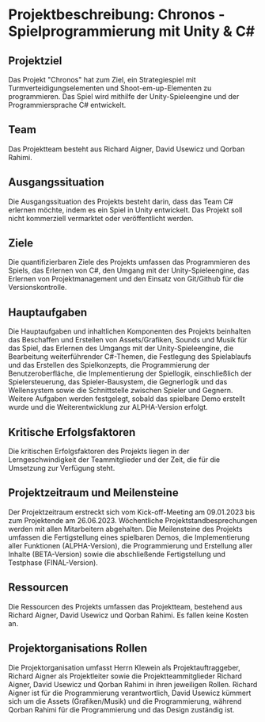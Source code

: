 # Projektbeschreibung: Chronos - Spielprogrammierung mit Unity & C#

## Projektziel
Das Projekt "Chronos" hat zum Ziel, ein Strategiespiel mit Turmverteidigungselementen und Shoot-em-up-Elementen zu programmieren. Das Spiel wird mithilfe der Unity-Spieleengine und der Programmiersprache C# entwickelt.

## Team
Das Projektteam besteht aus Richard Aigner, David Usewicz und Qorban Rahimi.

## Ausgangssituation
Die Ausgangssituation des Projekts besteht darin, dass das Team C# erlernen möchte, indem es ein Spiel in Unity entwickelt. Das Projekt soll nicht kommerziell vermarktet oder veröffentlicht werden.

## Ziele
Die quantifizierbaren Ziele des Projekts umfassen das Programmieren des Spiels, das Erlernen von C#, den Umgang mit der Unity-Spieleengine, das Erlernen von Projektmanagement und den Einsatz von Git/Github für die Versionskontrolle.

## Hauptaufgaben
Die Hauptaufgaben und inhaltlichen Komponenten des Projekts beinhalten das Beschaffen und Erstellen von Assets/Grafiken, Sounds und Musik für das Spiel, das Erlernen des Umgangs mit der Unity-Spieleengine, die Bearbeitung weiterführender C#-Themen, die Festlegung des Spielablaufs und das Erstellen des Spielkonzepts, die Programmierung der Benutzeroberfläche, die Implementierung der Spiellogik, einschließlich der Spielersteuerung, das Spieler-Bausystem, die Gegnerlogik und das Wellensystem sowie die Schnittstelle zwischen Spieler und Gegnern. Weitere Aufgaben werden festgelegt, sobald das spielbare Demo erstellt wurde und die Weiterentwicklung zur ALPHA-Version erfolgt.

## Kritische Erfolgsfaktoren
Die kritischen Erfolgsfaktoren des Projekts liegen in der Lerngeschwindigkeit der Teammitglieder und der Zeit, die für die Umsetzung zur Verfügung steht.

## Projektzeitraum und Meilensteine
Der Projektzeitraum erstreckt sich vom Kick-off-Meeting am 09.01.2023 bis zum Projektende am 26.06.2023. Wöchentliche Projektstandbesprechungen werden mit allen Mitarbeitern abgehalten. Die Meilensteine des Projekts umfassen die Fertigstellung eines spielbaren Demos, die Implementierung aller Funktionen (ALPHA-Version), die Programmierung und Erstellung aller Inhalte (BETA-Version) sowie die abschließende Fertigstellung und Testphase (FINAL-Version).

## Ressourcen
Die Ressourcen des Projekts umfassen das Projektteam, bestehend aus Richard Aigner, David Usewicz und Qorban Rahimi. Es fallen keine Kosten an.

## Projektorganisations Rollen
Die Projektorganisation umfasst Herrn Klewein als Projektauftraggeber, Richard Aigner als Projektleiter sowie die Projektteammitglieder Richard Aigner, David Usewicz und Qorban Rahimi in ihren jeweiligen Rollen. Richard Aigner ist für die Programmierung verantwortlich, David Usewicz kümmert sich um die Assets (Grafiken/Musik) und die Programmierung, während Qorban Rahimi für die Programmierung und das Design zuständig ist.
